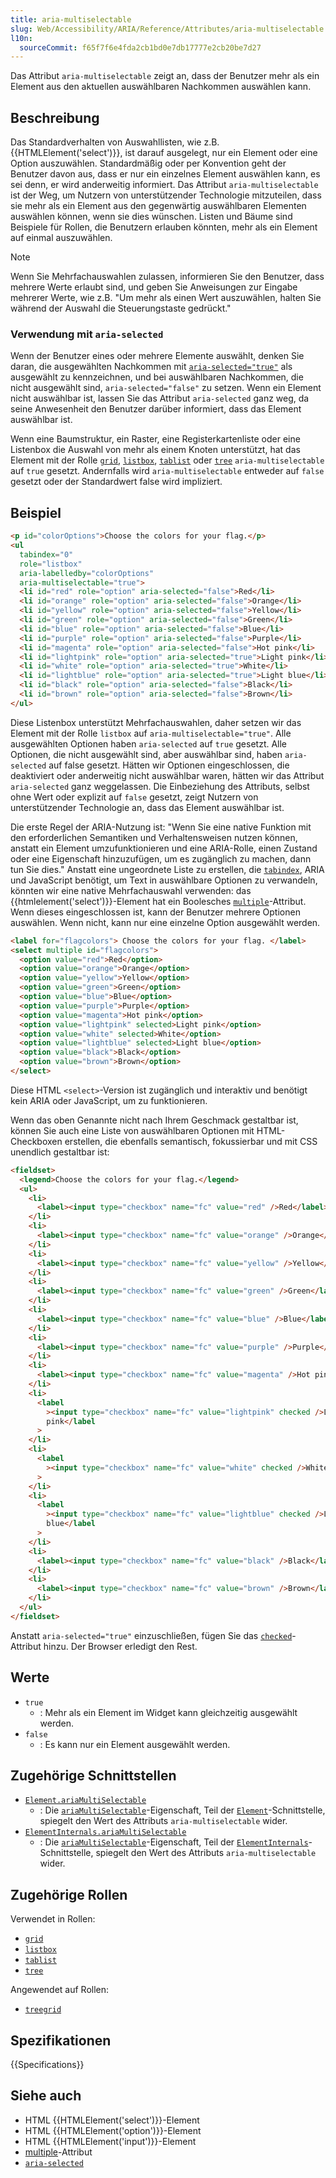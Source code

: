 ```yaml
---
title: aria-multiselectable
slug: Web/Accessibility/ARIA/Reference/Attributes/aria-multiselectable
l10n:
  sourceCommit: f65f7f6e4fda2cb1bd0e7db17777e2cb20be7d27
---
```


Das Attribut `aria-multiselectable` zeigt an, dass der Benutzer mehr als ein Element aus den aktuellen auswählbaren Nachkommen auswählen kann.

## Beschreibung

Das Standardverhalten von Auswahllisten, wie z.B. {{HTMLElement('select')}}, ist darauf ausgelegt, nur ein Element oder eine Option auszuwählen. Standardmäßig oder per Konvention geht der Benutzer davon aus, dass er nur ein einzelnes Element auswählen kann, es sei denn, er wird anderweitig informiert. Das Attribut `aria-multiselectable` ist der Weg, um Nutzern von unterstützender Technologie mitzuteilen, dass sie mehr als ein Element aus den gegenwärtig auswählbaren Elementen auswählen können, wenn sie dies wünschen. Listen und Bäume sind Beispiele für Rollen, die Benutzern erlauben könnten, mehr als ein Element auf einmal auszuwählen.

> [!NOTE]
> Wenn Sie Mehrfachauswahlen zulassen, informieren Sie den Benutzer, dass mehrere Werte erlaubt sind, und geben Sie Anweisungen zur Eingabe mehrerer Werte, wie z.B. "Um mehr als einen Wert auszuwählen, halten Sie während der Auswahl die Steuerungstaste gedrückt."

### Verwendung mit `aria-selected`

Wenn der Benutzer eines oder mehrere Elemente auswählt, denken Sie daran, die ausgewählten Nachkommen mit [`aria-selected="true"`](/de/docs/Web/Accessibility/ARIA/Reference/Attributes/aria-selected) als ausgewählt zu kennzeichnen, und bei auswählbaren Nachkommen, die nicht ausgewählt sind, `aria-selected="false"` zu setzen. Wenn ein Element nicht auswählbar ist, lassen Sie das Attribut `aria-selected` ganz weg, da seine Anwesenheit den Benutzer darüber informiert, dass das Element auswählbar ist.

Wenn eine Baumstruktur, ein Raster, eine Registerkartenliste oder eine Listenbox die Auswahl von mehr als einem Knoten unterstützt, hat das Element mit der Rolle [`grid`](/de/docs/Web/Accessibility/ARIA/Reference/Roles/grid_role), [`listbox`](/de/docs/Web/Accessibility/ARIA/Reference/Roles/listbox_role), [`tablist`](/de/docs/Web/Accessibility/ARIA/Reference/Roles/tablist_role) oder [`tree`](/de/docs/Web/Accessibility/ARIA/Reference/Roles/tree_role) `aria-multiselectable` auf `true` gesetzt. Andernfalls wird `aria-multiselectable` entweder auf `false` gesetzt oder der Standardwert false wird impliziert.

## Beispiel

```html
<p id="colorOptions">Choose the colors for your flag.</p>
<ul
  tabindex="0"
  role="listbox"
  aria-labelledby="colorOptions"
  aria-multiselectable="true">
  <li id="red" role="option" aria-selected="false">Red</li>
  <li id="orange" role="option" aria-selected="false">Orange</li>
  <li id="yellow" role="option" aria-selected="false">Yellow</li>
  <li id="green" role="option" aria-selected="false">Green</li>
  <li id="blue" role="option" aria-selected="false">Blue</li>
  <li id="purple" role="option" aria-selected="false">Purple</li>
  <li id="magenta" role="option" aria-selected="false">Hot pink</li>
  <li id="lightpink" role="option" aria-selected="true">Light pink</li>
  <li id="white" role="option" aria-selected="true">White</li>
  <li id="lightblue" role="option" aria-selected="true">Light blue</li>
  <li id="black" role="option" aria-selected="false">Black</li>
  <li id="brown" role="option" aria-selected="false">Brown</li>
</ul>
```

Diese Listenbox unterstützt Mehrfachauswahlen, daher setzen wir das Element mit der Rolle `listbox` auf `aria-multiselectable="true"`. Alle ausgewählten Optionen haben `aria-selected` auf `true` gesetzt. Alle Optionen, die nicht ausgewählt sind, aber auswählbar sind, haben `aria-selected` auf false gesetzt. Hätten wir Optionen eingeschlossen, die deaktiviert oder anderweitig nicht auswählbar waren, hätten wir das Attribut `aria-selected` ganz weggelassen. Die Einbeziehung des Attributs, selbst ohne Wert oder explizit auf `false` gesetzt, zeigt Nutzern von unterstützender Technologie an, dass das Element auswählbar ist.

Die erste Regel der ARIA-Nutzung ist: "Wenn Sie eine native Funktion mit den erforderlichen Semantiken und Verhaltensweisen nutzen können, anstatt ein Element umzufunktionieren und eine ARIA-Rolle, einen Zustand oder eine Eigenschaft hinzuzufügen, um es zugänglich zu machen, dann tun Sie dies." Anstatt eine ungeordnete Liste zu erstellen, die [`tabindex`](/de/docs/Web/HTML/Global_attributes/tabindex), ARIA und JavaScript benötigt, um Text in auswählbare Optionen zu verwandeln, könnten wir eine native Mehrfachauswahl verwenden: das {{htmlelement('select')}}-Element hat ein Boolesches [`multiple`](/de/docs/Web/HTML/Element/select#multiple)-Attribut. Wenn dieses eingeschlossen ist, kann der Benutzer mehrere Optionen auswählen. Wenn nicht, kann nur eine einzelne Option ausgewählt werden.

```html
<label for="flagcolors"> Choose the colors for your flag. </label>
<select multiple id="flagcolors">
  <option value="red">Red</option>
  <option value="orange">Orange</option>
  <option value="yellow">Yellow</option>
  <option value="green">Green</option>
  <option value="blue">Blue</option>
  <option value="purple">Purple</option>
  <option value="magenta">Hot pink</option>
  <option value="lightpink" selected>Light pink</option>
  <option value="white" selected>White</option>
  <option value="lightblue" selected>Light blue</option>
  <option value="black">Black</option>
  <option value="brown">Brown</option>
</select>
```

Diese HTML `<select>`-Version ist zugänglich und interaktiv und benötigt kein ARIA oder JavaScript, um zu funktionieren.

Wenn das oben Genannte nicht nach Ihrem Geschmack gestaltbar ist, können Sie auch eine Liste von auswählbaren Optionen mit HTML-Checkboxen erstellen, die ebenfalls semantisch, fokussierbar und mit CSS unendlich gestaltbar ist:

```html
<fieldset>
  <legend>Choose the colors for your flag.</legend>
  <ul>
    <li>
      <label><input type="checkbox" name="fc" value="red" />Red</label>
    </li>
    <li>
      <label><input type="checkbox" name="fc" value="orange" />Orange</label>
    </li>
    <li>
      <label><input type="checkbox" name="fc" value="yellow" />Yellow</label>
    </li>
    <li>
      <label><input type="checkbox" name="fc" value="green" />Green</label>
    </li>
    <li>
      <label><input type="checkbox" name="fc" value="blue" />Blue</label>
    </li>
    <li>
      <label><input type="checkbox" name="fc" value="purple" />Purple</label>
    </li>
    <li>
      <label><input type="checkbox" name="fc" value="magenta" />Hot pink</label>
    </li>
    <li>
      <label
        ><input type="checkbox" name="fc" value="lightpink" checked />Light
        pink</label
      >
    </li>
    <li>
      <label
        ><input type="checkbox" name="fc" value="white" checked />White</label
      >
    </li>
    <li>
      <label
        ><input type="checkbox" name="fc" value="lightblue" checked />Light
        blue</label
      >
    </li>
    <li>
      <label><input type="checkbox" name="fc" value="black" />Black</label>
    </li>
    <li>
      <label><input type="checkbox" name="fc" value="brown" />Brown</label>
    </li>
  </ul>
</fieldset>
```

Anstatt `aria-selected="true"` einzuschließen, fügen Sie das [`checked`](/de/docs/Web/HTML/Element/input/checkbox#checked)-Attribut hinzu. Der Browser erledigt den Rest.

## Werte

- `true`
  - : Mehr als ein Element im Widget kann gleichzeitig ausgewählt werden.
- `false`
  - : Es kann nur ein Element ausgewählt werden.

## Zugehörige Schnittstellen

- [`Element.ariaMultiSelectable`](/de/docs/Web/API/Element/ariaMultiSelectable)
  - : Die [`ariaMultiSelectable`](/de/docs/Web/API/Element/ariaMultiSelectable)-Eigenschaft, Teil der [`Element`](/de/docs/Web/API/Element)-Schnittstelle, spiegelt den Wert des Attributs `aria-multiselectable` wider.
- [`ElementInternals.ariaMultiSelectable`](/de/docs/Web/API/ElementInternals/ariaMultiSelectable)
  - : Die [`ariaMultiSelectable`](/de/docs/Web/API/ElementInternals/ariaMultiSelectable)-Eigenschaft, Teil der [`ElementInternals`](/de/docs/Web/API/ElementInternals)-Schnittstelle, spiegelt den Wert des Attributs `aria-multiselectable` wider.

## Zugehörige Rollen

Verwendet in Rollen:

- [`grid`](/de/docs/Web/Accessibility/ARIA/Reference/Roles/grid_role)
- [`listbox`](/de/docs/Web/Accessibility/ARIA/Reference/Roles/listbox_role)
- [`tablist`](/de/docs/Web/Accessibility/ARIA/Reference/Roles/tablist_role)
- [`tree`](/de/docs/Web/Accessibility/ARIA/Reference/Roles/tree_role)

Angewendet auf Rollen:

- [`treegrid`](/de/docs/Web/Accessibility/ARIA/Reference/Roles/treegrid_role)

## Spezifikationen

{{Specifications}}

## Siehe auch

- HTML {{HTMLElement('select')}}-Element
- HTML {{HTMLElement('option')}}-Element
- HTML {{HTMLElement('input')}}-Element
- [multiple](/de/docs/Web/HTML/Attributes/multiple)-Attribut
- [`aria-selected`](/de/docs/Web/Accessibility/ARIA/Reference/Attributes/aria-selected)
